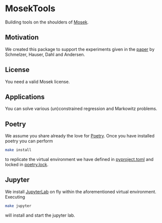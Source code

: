 # MosekTools

Building tools on the shoulders of [Mosek](http://www.mosek.com).

## Motivation

We created this package to support the experiments given in the [paper](http://arxiv.org/abs/1310.3397)
by Schmelzer, Hauser, Dahl and Andersen.

## License

You need a valid Mosek license.

## Applications

You can solve various (un)constrained regression and Markowitz problems.

## Poetry

We assume you share already the love for [Poetry](https://python-poetry.org).
Once you have installed poetry you can perform

```bash
make install
```

to replicate the virtual environment we have defined in [pyproject.toml](pyproject.toml)
and locked in [poetry.lock](poetry.lock).

## Jupyter

We install [JupyterLab](https://jupyter.org) on fly within the aforementioned
virtual environment. Executing

```bash
make jupyter
```

will install and start the jupyter lab.

